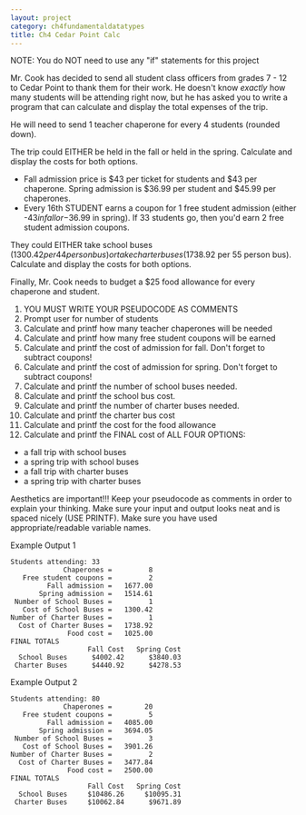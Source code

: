 ```yaml
---
layout: project
category: ch4fundamentaldatatypes
title: Ch4 Cedar Point Calc
---
```

NOTE: You do NOT need to use any "if" statements for this project

Mr. Cook has decided to send all student class officers from grades 7 - 12 to Cedar Point to thank them for their work. He doesn't know *exactly* how many students will be attending right now, but he has asked you to write a program that can  calculate and display the total expenses of the trip.

He will need to send 1 teacher chaperone for every 4 students (rounded down).

The trip could EITHER be held in the fall or held in the spring. Calculate and display the costs for both options.
- Fall admission price is $43 per ticket for students and $43 per chaperone. Spring admission is $36.99 per student and $45.99 per chaperones.
- Every 16th STUDENT earns a coupon for 1 free student admission (either -$43 in fall or -$36.99 in spring). If 33 students go, then you'd earn 2 free student admission coupons.

They could EITHER take school buses ($1300.42 per 44 person bus) or take charter buses ($1738.92 per 55 person bus). Calculate and display the costs for both options.

Finally, Mr. Cook needs to budget a $25 food allowance for every chaperone and student.


1. YOU MUST WRITE YOUR PSEUDOCODE AS COMMENTS
1. Prompt user for number of students
1. Calculate and printf how many teacher chaperones will be needed
1. Calculate and printf how many free student coupons will be earned
1. Calculate and printf the cost of admission for fall. Don't forget to subtract coupons!
1. Calculate and printf the cost of admission for spring. Don't forget to subtract coupons!
1. Calculate and printf the number of school buses needed.
1. Calculate and printf the school bus cost.
1. Calculate and printf the number of charter buses needed.
1. Calculate and printf the charter bus cost
1. Calculate and printf the cost for the food allowance
1. Calculate and printf the FINAL cost of ALL FOUR OPTIONS:
  - a fall trip with school buses
  - a spring trip with school buses
  - a fall trip with charter buses
  - a spring trip with charter buses

Aesthetics are important!!! Keep your pseudocode as comments in order to explain your thinking. Make sure your input and output looks neat and is spaced nicely (USE PRINTF). Make sure you have used appropriate/readable variable names.

Example Output 1
```
Students attending: 33
             Chaperones =         8
   Free student coupons =         2
         Fall admission =   1677.00
       Spring admission =   1514.61
 Number of School Buses =         1
   Cost of School Buses =   1300.42
Number of Charter Buses =         1
  Cost of Charter Buses =   1738.92
              Food cost =   1025.00
FINAL TOTALS
                   Fall Cost   Spring Cost
  School Buses      $4002.42      $3840.03
 Charter Buses      $4440.92      $4278.53
```

Example Output 2
```
Students attending: 80
             Chaperones =        20
   Free student coupons =         5
         Fall admission =   4085.00
       Spring admission =   3694.05
 Number of School Buses =         3
   Cost of School Buses =   3901.26
Number of Charter Buses =         2
  Cost of Charter Buses =   3477.84
              Food cost =   2500.00
FINAL TOTALS
                   Fall Cost   Spring Cost
  School Buses     $10486.26     $10095.31
 Charter Buses     $10062.84      $9671.89
```
